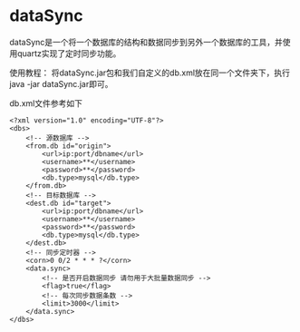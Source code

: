 # dataSync
dataSync是一个将一个数据库的结构和数据同步到另外一个数据库的工具，并使用quartz实现了定时同步功能。

使用教程：
将dataSync.jar包和我们自定义的db.xml放在同一个文件夹下，执行java -jar dataSync.jar即可。

db.xml文件参考如下
```
<?xml version="1.0" encoding="UTF-8"?>
<dbs>
    <!-- 源数据库 -->
    <from.db id="origin">
        <url>ip:port/dbname</url>
        <username>**</username>
        <password>**</password>
        <db.type>mysql</db.type>
    </from.db>
    <!-- 目标数据库 -->
    <dest.db id="target">
        <url>ip:port/dbname</url>
        <username>**</username>
        <password>**</password>
        <db.type>mysql</db.type>
    </dest.db>
    <!-- 同步定时器 -->
    <corn>0 0/2 * * * ?</corn>
    <data.sync>
        <!-- 是否开启数据同步 请勿用于大批量数据同步 -->
        <flag>true</flag>
        <!-- 每次同步数据条数 -->
        <limit>3000</limit>
    </data.sync>
</dbs>
```
